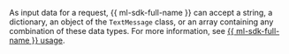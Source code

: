As input data for a request, {{ ml-sdk-full-name }} can accept a string, a dictionary, an object of the `TextMessage` class, or an array containing any combination of these data types. For more information, see [{{ ml-sdk-full-name }} usage](../../ai-studio/sdk/index.md#usage).